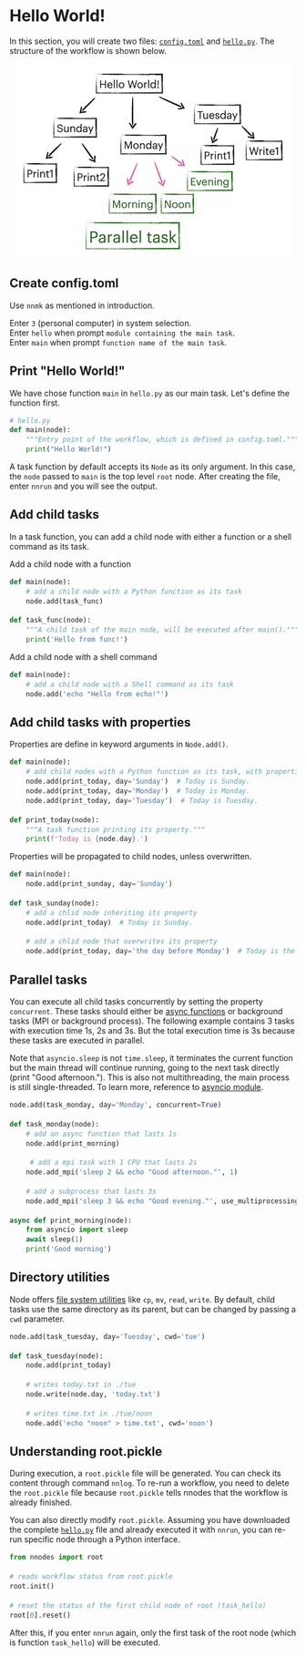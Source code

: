 # Hello World!

In this section, you will create two files: [```config.toml```](https://raw.githubusercontent.com/icui/nnodes/main/examples/hello/config.toml) and [```hello.py```](https://raw.githubusercontent.com/icui/nnodes/main/examples/hello/hello.py). The structure of the workflow is shown below.

![Workflow](../../../doc/source/images/introduction/hello.png)

## Create config.toml
Use ```nnmk``` as mentioned in introduction.

Enter `3` (personal computer) in system selection.<br>
Enter ```hello``` when prompt ```module containing the main task```.<br>
Enter ```main``` when prompt ```function name of the main task```.

## Print "Hello World!"
We have chose function ```main``` in ```hello.py``` as our main task. Let's define the function first.
```py
# hello.py
def main(node):
    """Entry point of the workflow, which is defined in config.toml."""
    print("Hello World!")
```
A task function by default accepts its ```Node``` as its only argument. In this case, the ```node``` passed to ```main``` is the top level ```root``` node. After creating the file, enter ```nnrun``` and you will see the output.

## Add child tasks
In a task function, you can add a child node with either a function or a shell command as its task.

Add a child node with a function
```py
def main(node):
    # add a child node with a Python function as its task
    node.add(task_func)

def task_func(node):
    """A child task of the main node, will be executed after main()."""
    print('Hello from func!')
```

Add a child node with a shell command
```py
def main(node):
    # add a child node with a Shell command as its task
    node.add('echo "Hello from echo!"')
```

## Add child tasks with properties
Properties are define in keyword arguments in ```Node.add()```.
```py
def main(node):
    # add child nodes with a Python function as its task, with properties defined
    node.add(print_today, day='Sunday')  # Today is Sunday.
    node.add(print_today, day='Monday')  # Today is Monday.
    node.add(print_today, day='Tuesday')  # Today is Tuesday.

def print_today(node):
    """A task function printing its property."""
    print(f'Today is {node.day}.')
```

Properties will be propagated to child nodes, unless overwritten.

```py
def main(node):
    node.add(print_sunday, day='Sunday')

def task_sunday(node):
    # add a chlid node inheriting its property
    node.add(print_today)  # Today is Sunday.

    # add a chlid node that overwrites its property
    node.add(print_today, day='the day before Monday')  # Today is the day before Monday.
```

## Parallel tasks
You can execute all child tasks concurrently by setting the property ```concurrent```. These tasks should either be [async functions](https://docs.python.org/3/library/asyncio-task.html#awaitables) or background tasks (MPI or background process). The following example contains 3 tasks with execution time 1s, 2s and 3s. But the total execution time is 3s because these tasks are executed in parallel.

Note that ```asyncio.sleep``` is not ```time.sleep```, it terminates the current function but the main thread will continue running, going to the next task directly (print "Good afternoon."). This is also not multithreading, the main process is still single-threaded. To learn more, reference to [asyncio module](https://docs.python.org/3/library/asyncio.html).

```py
node.add(task_monday, day='Monday', concurrent=True)

def task_monday(node):
    # add an async function that lasts 1s
    node.add(print_morning) 

     # add a mpi task with 1 CPU that lasts 2s
    node.add_mpi('sleep 2 && echo "Good afternoon."', 1)

    # add a subprocess that lasts 3s
    node.add_mpi('sleep 3 && echo "Good evening."', use_multiprocessing=True)

async def print_morning(node):
    from asyncio import sleep
    await sleep(1)
    print('Good morning')
```


## Directory utilities
Node offers [file system utilities](https://icui.github.io/nnodes/reference/directory.html) like ```cp```, ```mv```, ```read```, ```write```. By default, child tasks use the same directory as its parent, but can be changed by passing a ```cwd``` parameter.
```py
node.add(task_tuesday, day='Tuesday', cwd='tue')

def task_tuesday(node):
    node.add(print_today)

    # writes today.txt in ./tue
    node.write(node.day, 'today.txt')

    # writes time.txt in ./tue/noon
    node.add('echo "noon" > time.txt', cwd='noon')
```

## Understanding root.pickle
During execution, a ```root.pickle``` file will be generated. You can check its content through command ```nnlog```. To re-run a workflow, you need to delete the ```root.pickle``` file because ```root.pickle``` tells nnodes that the workflow is already finished.

You can also directly modify ```root.pickle```. Assuming you have downloaded the complete [```hello.py```](https://raw.githubusercontent.com/icui/nnodes/main/examples/hello/hello.py) file and already executed it with ```nnrun```, you can re-run specific node through a Python interface.

```py
from nnodes import root

# reads workflow status from root.pickle
root.init()

# reset the status of the first child node of root (task_hello)
root[0].reset()
```

After this, if you enter ```nnrun``` again, only the first task of the root node (which is function ```task_hello```) will be executed.
